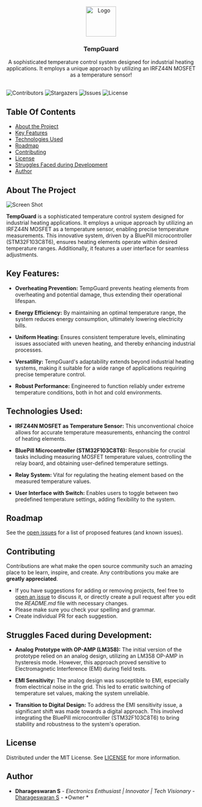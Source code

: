 <br/>
<p align="center">
  <a href="https://github.com/dhamuvkl/TempGuard">
    <img src="https://cdn4.iconfinder.com/data/icons/logos-and-brands/512/273_Readme_logo-512.png" alt="Logo" width="80" height="80">
  </a>

  <h3 align="center">TempGuard</h3>

  <p align="center">
    A sophisticated temperature control system designed for industrial heating applications. It employs a unique approach by utilizing an IRFZ44N MOSFET as a temperature sensor!
    <br/>
    <br/>
  </p>
</p>

![Contributors](https://img.shields.io/github/contributors/dhamuvkl/TempGuard?color=dark-green) ![Stargazers](https://img.shields.io/github/stars/dhamuvkl/TempGuard?style=social) ![Issues](https://img.shields.io/github/issues/dhamuvkl/TempGuard) ![License](https://img.shields.io/github/license/dhamuvkl/TempGuard) 

## Table Of Contents

* [About the Project](#about-the-project)
* [Key Features](#key-features)
* [Technologies Used](#technologies-used)
* [Roadmap](#roadmap)
* [Contributing](#contributing)
* [License](#license)
* [Struggles Faced during Development](#struggles-faced-during-development)
* [Author](#author)


## About The Project

![Screen Shot](https://dharageshtech.files.wordpress.com/2023/09/img_20230619_160427.jpg?w=1024)

**TempGuard** is a sophisticated temperature control system designed for industrial heating applications. It employs a unique approach by utilizing an IRFZ44N MOSFET as a temperature sensor, enabling precise temperature measurements. This innovative system, driven by a BluePill microcontroller (STM32F103C8T6), ensures heating elements operate within desired temperature ranges. Additionally, it features a user interface for seamless adjustments.

##  Key Features: 

* **Overheating Prevention:** TempGuard prevents heating elements from overheating and potential damage, thus extending their operational lifespan.
  
* **Energy Efficiency:** By maintaining an optimal temperature range, the system reduces energy consumption, ultimately lowering electricity bills.  


* **Uniform Heating:** Ensures consistent temperature levels, eliminating issues associated with uneven heating, and thereby enhancing industrial processes.  


* **Versatility:** TempGuard's adaptability extends beyond industrial heating systems, making it suitable for a wide range of applications requiring precise temperature control.  

* **Robust Performance:** Engineered to function reliably under extreme temperature conditions, both in hot and cold environments.

  

## Technologies Used:

* **IRFZ44N MOSFET as Temperature Sensor:** This unconventional choice allows for accurate temperature measurements, enhancing the control of heating elements.
  

* **BluePill Microcontroller (STM32F103C8T6):** Responsible for crucial tasks including measuring MOSFET temperature values, controlling the relay board, and obtaining user-defined temperature settings.  


* **Relay System:** Vital for regulating the heating element based on the measured temperature values.  


* **User Interface with Switch:** Enables users to toggle between two predefined temperature settings, adding flexibility to the system.  



## Roadmap

See the [open issues](https://github.com/dhamuvkl/TempGuard/issues) for a list of proposed features (and known issues).

## Contributing

Contributions are what make the open source community such an amazing place to be learn, inspire, and create. Any contributions you make are **greatly appreciated**.
* If you have suggestions for adding or removing projects, feel free to [open an issue](https://github.com/dhamuvkl/TempGuard/issues/new) to discuss it, or directly create a pull request after you edit the *README.md* file with necessary changes.
* Please make sure you check your spelling and grammar.
* Create individual PR for each suggestion.

## Struggles Faced during Development:
* **Analog Prototype with OP-AMP (LM358):** The initial version of the prototype relied on an analog design, utilizing an LM358 OP-AMP in hysteresis mode. However, this approach proved sensitive to Electromagnetic Interference (EMI) during field tests.
  

* **EMI Sensitivity:** The analog design was susceptible to EMI, especially from electrical noise in the grid. This led to erratic switching of temperature set values, making the system unreliable.  


* **Transition to Digital Design:** To address the EMI sensitivity issue, a significant shift was made towards a digital approach. This involved integrating the BluePill microcontroller (STM32F103C8T6) to bring stability and robustness to the system's operation.

## License

Distributed under the MIT License. See [LICENSE](https://github.com/dhamuvkl/TempGuard/blob/main/LICENSE.md) for more information.

## Author

* **Dharageswaran S** - *Electronics Enthusiast | Innovator | Tech Visionary* - [Dharageswaran S](https://github.com/DhamuVkl/) - *Owner *

